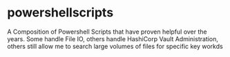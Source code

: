 # powershellscripts
A Composition of Powershell Scripts that have proven helpful over the years.  Some handle File IO, others handle HashiCorp Vault Administration, others still allow me to search large volumes of files for specific key workds
